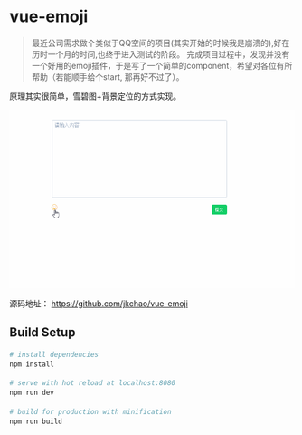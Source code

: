# vue-emoji


> 最近公司需求做个类似于QQ空间的项目(其实开始的时候我是崩溃的),好在历时一个月的时间,也终于进入测试的阶段。
> 完成项目过程中，发现并没有一个好用的emoji插件，于是写了一个简单的component，希望对各位有所帮助（若能顺手给个start, 那再好不过了）。

原理其实很简单，雪碧图+背景定位的方式实现。



![](./gif/demo.gif)


源码地址： https://github.com/jkchao/vue-emoji

## Build Setup

``` bash
# install dependencies
npm install

# serve with hot reload at localhost:8080
npm run dev

# build for production with minification
npm run build

```

